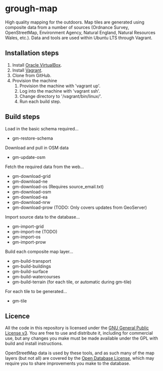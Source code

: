 # grough-map
High quality mapping for the outdoors. Map tiles are generated using composite data from a number of sources (Ordnance Survey, OpenStreetMap, Environment Agency, Natural England, Natural Resources Wales, etc.). Data and tools are used within Ubuntu LTS through Vagrant.

## Installation steps
1. Install [Oracle VirtualBox](https://www.virtualbox.org/).
2. Install [Vagrant](https://www.vagrantup.com/).
3. Clone from GitHub.
4. Provision the machine
	1. Provision the machine with 'vagrant up'.
	2. Log into the machine with 'vagrant ssh'.
	3. Change directory to '/vagrant/bin/linux/'.
	3. Run each build step.

## Build steps

Load in the basic schema required...
- gm-restore-schema

Download and pull in OSM data
- gm-update-osm 

Fetch the required data from the web...
- gm-download-grid
- gm-download-ne
- gm-download-os (Requires source_email.txt)
- gm-download-osm
- gm-download-ea <tile>
- gm-download-nrw <tile>
- gm-download-prow	(TODO: Only covers updates from GeoServer)
 
Import source data to the database...
- gm-import-grid
- gm-import-ne (TODO)
- gm-import-os
- gm-import-prow
  
Build each composite map layer...
- gm-build-transport
- gm-build-buildings
- gm-build-surface
- gm-build-watercourses
- gm-build-terrain (for each tile, or automatic during gm-tile)

For each tile to be generated...  
- gm-tile <tile>

## Licence

All the code in this repository is licensed under the [GNU General Public License v3](http://www.gnu.org/licenses/gpl-3.0.en.html). You are free to use and distribute it, including for commercial use, but any changes you make must be made available under the GPL with build and install instructions.

OpenStreetMap data is used by these tools, and as such many of the map layers (but not all) are covered by the [Open Database License](http://wiki.openstreetmap.org/wiki/Open_Data_License/Community_Guidelines), which may require you to share improvements you make to the database.
